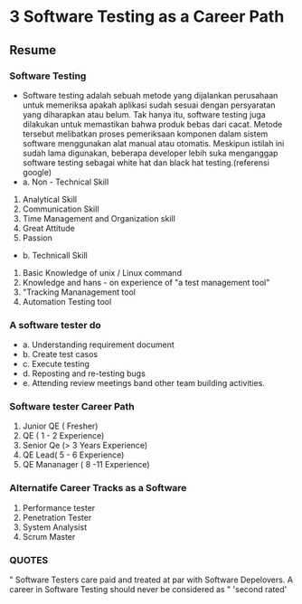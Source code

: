# 3 Software Testing as a Career Path

## Resume

### Software Testing
- Software testing adalah sebuah metode yang dijalankan perusahaan untuk memeriksa apakah aplikasi sudah sesuai dengan persyaratan yang diharapkan atau belum.
Tak hanya itu, software testing juga dilakukan untuk memastikan bahwa produk bebas dari cacat. 
Metode tersebut melibatkan proses pemeriksaan komponen dalam sistem software menggunakan alat manual atau otomatis. 
Meskipun istilah ini sudah lama digunakan, beberapa developer lebih suka menganggap software testing sebagai white hat dan black hat testing.(referensi google)
- a. Non - Technical Skill
1. Analytical Skill
2. Communication Skill
3. Time Management and Organization skill
4. Great Attitude
5. Passion

- b. Technicall Skill
1. Basic Knowledge of unix / Linux command 
2. Knowledge and hans - on experience of "a test management tool"
3. "Tracking Mananagement tool
4. Automation Testing tool

### A software tester do
- a. Understanding requirement document
- b. Create test casos
- c. Execute testing
- d. Reposting and re-testing bugs
- e. Attending review meetings band other team building activities.

### Software tester Career Path
1. Junior QE ( Fresher)
2. QE ( 1 - 2 Experience)
3. Senior Qe (> 3 Years Experience)
4. QE Lead( 5 - 6 Experience)
5. QE Mananager ( 8 -11 Experience)

### Alternatife Career Tracks as a Software
1. Performance tester
2. Penetration Tester 
3. System Analysist
4. Scrum Master

### QUOTES
" Software Testers care paid and treated at par with Software Depelovers. A career in Software Testing should never be considered as " 'second rated'
